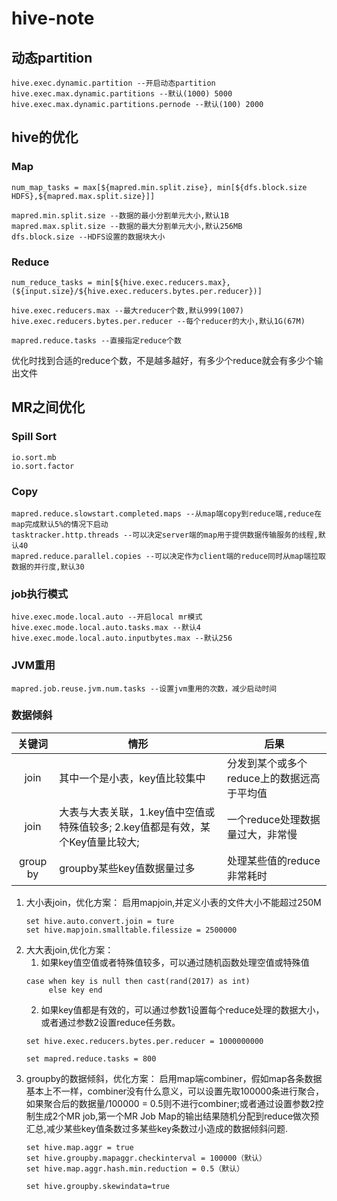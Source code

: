# hive-note

## 动态partition
```
hive.exec.dynamic.partition --开启动态partition
hive.exec.max.dynamic.partitions --默认(1000) 5000
hive.exec.max.dynamic.partitions.pernode --默认(100) 2000
```
## hive的优化

### Map
```
num_map_tasks = max[${mapred.min.split.zise}, min[${dfs.block.size HDFS},${mapred.max.split.size}]]
```
```
mapred.min.split.size --数据的最小分割单元大小,默认1B
mapred.max.split.size --数据的最大分割单元大小,默认256MB
dfs.block.size --HDFS设置的数据块大小
```
### Reduce
```
num_reduce_tasks = min[${hive.exec.reducers.max},(${input.size}/${hive.exec.reducers.bytes.per.reducer})]
```
```
hive.exec.reducers.max --最大reducer个数,默认999(1007)
hive.exec.reducers.bytes.per.reducer --每个reducer的大小,默认1G(67M)
```
```
mapred.reduce.tasks --直接指定reduce个数
```
优化时找到合适的reduce个数，不是越多越好，有多少个reduce就会有多少个输出文件

## MR之间优化
### Spill Sort
```
io.sort.mb
io.sort.factor
```
### Copy
```
mapred.reduce.slowstart.completed.maps --从map端copy到reduce端,reduce在map完成默认5%的情况下启动
tasktracker.http.threads --可以决定server端的map用于提供数据传输服务的线程,默认40
mapred.reduce.parallel.copies --可以决定作为client端的reduce同时从map端拉取数据的并行度,默认30
```
### job执行模式
```
hive.exec.mode.local.auto --开启local mr模式
hive.exec.mode.local.auto.tasks.max --默认4
hive.exec.mode.local.auto.inputbytes.max --默认256
```
### JVM重用
```
mapred.job.reuse.jvm.num.tasks --设置jvm重用的次数，减少启动时间
```
### 数据倾斜
| 关键词          | 情形                                 | 后果 |
|:--------------:| ----------------------------------- | --- |
| join           | 其中一个是小表，key值比较集中 | 分发到某个或多个reduce上的数据远高于平均值 |
| join           | 大表与大表关联，1.key值中空值或特殊值较多; 2.key值都是有效，某个Key值量比较大; | 一个reduce处理数据量过大，非常慢 |
| group by       | groupby某些key值数据量过多 | 处理某些值的reduce非常耗时 |


1. 大小表join，优化方案：
    启用mapjoin,并定义小表的文件大小不能超过250M
    ```
    set hive.auto.convert.join = ture
    set hive.mapjoin.smalltable.filessize = 2500000
    ```
2. 大大表join,优化方案：
    1. 如果key值空值或者特殊值较多，可以通过随机函数处理空值或特殊值
    ```
    case when key is null then cast(rand(2017) as int)
         else key end
    ```
    2. 如果key值都是有效的，可以通过参数1设置每个reduce处理的数据大小，或者通过参数2设置reduce任务数。
    ```
    set hive.exec.reducers.bytes.per.reducer = 1000000000
    ```
    ```
    set mapred.reduce.tasks = 800
    ```
3. groupby的数据倾斜，优化方案：
    启用map端combiner，假如map各条数据基本上不一样，combiner没有什么意义，可以设置先取100000条进行聚合，如果聚合后的数据量/100000 = 0.5则不进行combiner;或者通过设置参数2控制生成2个MR job,第一个MR Job Map的输出结果随机分配到reduce做次预汇总,减少某些key值条数过多某些key条数过小造成的数据倾斜问题.
    ```
    set hive.map.aggr = true
    set hive.groupby.mapaggr.checkinterval = 100000（默认）
    set hive.map.aggr.hash.min.reduction = 0.5（默认）
    ```
    ```
    set hive.groupby.skewindata=true
    ```
